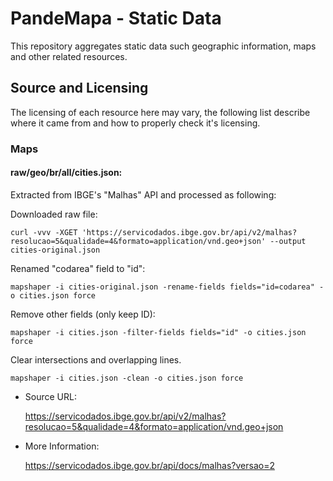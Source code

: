 # PandeMapa - Static Data

This repository aggregates static data such geographic information, maps and other related resources.

## Source and Licensing

The licensing of each resource here may vary, the following list describe where it came from and how to properly check it's licensing.

### Maps

#### raw/geo/br/all/cities.json:
  
Extracted from IBGE's "Malhas" API and processed as following:

Downloaded raw file:

```
curl -vvv -XGET 'https://servicodados.ibge.gov.br/api/v2/malhas?resolucao=5&qualidade=4&formato=application/vnd.geo+json' --output cities-original.json
```

Renamed "codarea" field to "id":
```
mapshaper -i cities-original.json -rename-fields fields="id=codarea" -o cities.json force
```
  
Remove other fields (only keep ID):
```
mapshaper -i cities.json -filter-fields fields="id" -o cities.json force
```  

Clear intersections and overlapping lines.
```
mapshaper -i cities.json -clean -o cities.json force
```



- Source URL:
  
  https://servicodados.ibge.gov.br/api/v2/malhas?resolucao=5&qualidade=4&formato=application/vnd.geo+json
  
- More Information:
  
  https://servicodados.ibge.gov.br/api/docs/malhas?versao=2